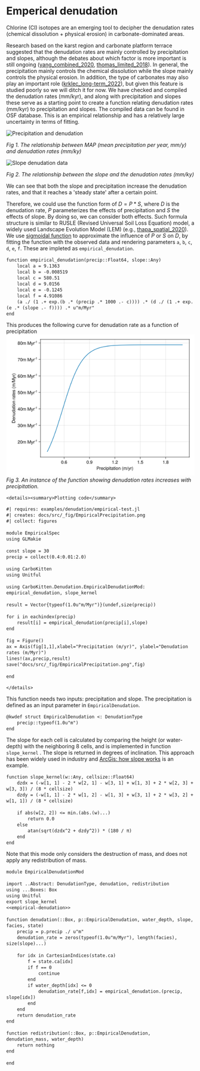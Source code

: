 # Emperical denudation

Chlorine (Cl) isotopes are an emerging tool to decipher the denudation rates (chemical dissolution + physical erosion) in carbonate-dominated areas.

Research based on the karst region and carbonate platform terrace suggested that the denudation rates are mainly controlled by precipitation and slopes, although the debates about which factor is more important is still ongoing ([yang_combined_2020](@cite), [thomas_limited_2018](@cite)). In general, the precipitation mainly controls the chemical dissolution while the slope mainly controls the physical erosion. In addition, the type of carbonates may also play an important role ([krklec_long-term_2022](@cite)), but given this feature is studied poorly so we will ditch it for now. We have checked and compiled the denudation rates (mm/kyr), and along with precipitation and slopes these serve as a starting point to create a function relating denudation rates (mm/kyr) to precipitation and slopes. The compiled data can be found in OSF database. This is an empirical relationship and has a relatively large uncertainty in terms of fitting.

![Precipitation and denudation](../fig/Precipitation-Denudation.svg)

*Fig 1. The relationship between MAP (mean precipitation per year, mm/y) and denudation rates (mm/ky)*

![Slope denudation data](../fig/Slope-Denudation.svg)

*Fig 2. The relationship between the slope and the denudation rates (mm/ky)*

We can see that both the slope and precipitation increase the denudation rates, and that it reaches a 'steady state' after a certain point.

Therefore, we could use the function form of $D = P * S$, where $D$ is the denudation rate, $P$ parameterizes the effects of precipitation and $S$ the effects of slope. By doing so, we can consider both effects. Such formula structure is similar to RUSLE (Revised Universal Soil Loss Equation) model, a widely used Landscape Evolution Model (LEM) (e.g., [thapa_spatial_2020](@cite)). We use [sigmoidal function](https://en.wikipedia.org/wiki/Sigmoid_function) to approximate the influence of $P$ or $S$ on $D$, by fitting the function with the observed data and rendering parameters `a`, `b`, `c`, `d`, `e`, `f`. These are impleted as `empirical_denudation`. 

``` {.julia #empirical-denudation}
function empirical_denudation(precip::Float64, slope::Any)
    local a = 9.1363
    local b = -0.008519
    local c = 580.51
    local d = 9.0156
    local e = -0.1245
    local f = 4.91086
    (a ./ (1 .+ exp.(b .* (precip .* 1000 .- c)))) .* (d ./ (1 .+ exp.(e .* (slope .- f)))) .* u"m/Myr"
end
```
This produces the following curve for denudation rate as a function of precipitation
![Empirical denudation as function of precipitation](../fig/EmpiricalPrecipitation.png)
*Fig 3. An instance of the function showing denudation rates increases with precipitation.*

```@raw html
<details><summary>Plotting code</summary>
```

``` {.julia file=examples/denudation/empirical-test.jl}
#| requires: examples/denudation/empirical-test.jl
#| creates: docs/src/_fig/EmpiricalPrecipitation.png
#| collect: figures

module EmpiricalSpec
using GLMakie

const slope = 30
precip = collect(0.4:0.01:2.0)

using CarboKitten
using Unitful

using CarboKitten.Denudation.EmpiricalDenudationMod: empirical_denudation, slope_kernel

result = Vector{typeof(1.0u"m/Myr")}(undef,size(precip))

for i in eachindex(precip)
    result[i] = empirical_denudation(precip[i],slope)
end

fig = Figure()
ax = Axis(fig[1,1],xlabel="Precipitation (m/yr)", ylabel="Denudation rates (m/Myr)")
lines!(ax,precip,result)
save("docs/src/_fig/EmpiricalPrecipitation.png",fig)

end
```
```@raw html
</details>
```

This function needs two inputs: precipitation and slope. The precipitation is defined as an input parameter in `EmpiricalDenudation`.

``` {.julia #empirical-denudation}
@kwdef struct EmpiricalDenudation <: DenudationType
    precip::typeof(1.0u"m")
end
```

The slope for each cell is calculated by comparing the height (or water-depth) with the neighboring 8 cells, and is implemented in function `slope_kernel` . The slope is returned in degrees of inclination. This approach has been widely used in industry and [ArcGis: how slope works](https://pro.arcgis.com/en/pro-app/latest/tool-reference/spatial-analyst/how-slope-works.htm) is an example.

``` {.julia #empirical-denudation}
function slope_kernel(w::Any, cellsize::Float64)
    dzdx = (-w[1, 1] - 2 * w[2, 1] - w[3, 1] + w[1, 3] + 2 * w[2, 3] + w[3, 3]) / (8 * cellsize)
    dzdy = (-w[1, 1] - 2 * w[1, 2] - w[1, 3] + w[3, 1] + 2 * w[3, 2] + w[1, 1]) / (8 * cellsize)

    if abs(w[2, 2]) <= min.(abs.(w)...)
        return 0.0
    else
        atan(sqrt(dzdx^2 + dzdy^2)) * (180 / π)
    end
end
```

Note that this mode only considers the destruction of mass, and does not apply any redistribution of mass.

``` {.julia file=src/Denudation/EmpiricalDenudationMod.jl}
module EmpiricalDenudationMod

import ..Abstract: DenudationType, denudation, redistribution
using ...Boxes: Box
using Unitful
export slope_kernel
<<empirical-denudation>>

function denudation(::Box, p::EmpiricalDenudation, water_depth, slope, facies, state)
    precip = p.precip ./ u"m"
    denudation_rate = zeros(typeof(1.0u"m/Myr"), length(facies), size(slope)...)

    for idx in CartesianIndices(state.ca)
        f = state.ca[idx]
        if f == 0
            continue
        end
        if water_depth[idx] <= 0
            denudation_rate[f,idx] = empirical_denudation.(precip, slope[idx])
        end
    end
    return denudation_rate
end

function redistribution(::Box, p::EmpiricalDenudation, denudation_mass, water_depth)
    return nothing
end

end
```

